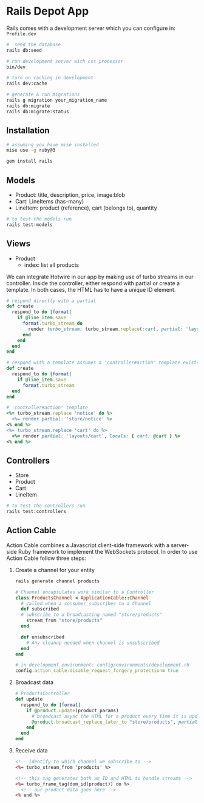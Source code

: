 # Rails Depot App

Rails comes with a development server which you can configure in: `Profile.dev`

```zsh
#  seed the database
rails db:seed

# run development server with css processor
bin/dev

# turn on caching in development
rails dev:cache

# generate & run migrations
rails g migration your_migration_name
rails db:migrate
rails db:migrate:status
```

## Installation

```zsh
# assuming you have mise installed
mise use -g ruby@3

gem install rails
```

## Models

- Product: title, description, price, image:blob
- Cart: LineItems (has-many)
- LineItem: product (reference), cart (belongs to), quantity

```zsh
# to test the models run
rails test:models
```

## Views

- Product
  - index: list all products

We can integrate Hotwire in our app by making use of turbo streams in our
controller. Inside the controller, either respond with partial or create a
template. In both cases, the HTML has to have a unique ID element.

```ruby
# respond directly with a partial
def create
  respond_to do |format|
    if @line_item.save
      format.turbo_stream do
        render turbo_stream: turbo_stream.replace(:cart, partial: 'layouts/cart', locals: { cart: @cart })
      end
    end
  end
end
```

```ruby
# respond with a template assumes a 'controller#action' template exists
def create
  respond_to do |format|
    if @line_item.save
      format.turbo_stream
  end
end
```

```ruby
# 'controller#action' template
<%= turbo_stream.replace 'notice' do %>
  <%= render partial: 'store/notice' %>
<% end %>
<%= turbo_stream.replace 'cart' do %>
  <%= render partial: 'layouts/cart', locals: { cart: @cart } %>
<% end %>
```

## Controllers

- Store
- Product
- Cart
- LineItem

```zsh
# to test the controllers run
rails test:controllers
```

## Action Cable

Action Cable combines a Javascript client-side framework with a server-side Ruby framework to implement the WebSockets protocol. In order to use Action Cable follow three steps:

1. Create a channel for your entity

    ```zsh
    rails generate channel products
    ```

    ```ruby
    # Channel encapsulates work similar to a Controller
    class ProductsChannel < ApplicationCable::Channel
      # called when a consumer subscribes to a Channel
      def subscribed
      # subscribe to a broadcasting named "store/products"
        stream_from "store/products"
      end

      def unsubscribed
        # Any cleanup needed when channel is unsubscribed
      end
    end
    ```

    ```ruby
    # in development environment: config/environments/development.rb
    config.action_cable.disable_request_forgery_protection= true
    ```

2. Broadcast data

    ```ruby
    # ProductsController
    def update
      respond_to do |format|
        if @product.update(product_params)
          # broadcast async the HTML for a product every time it is updated
          @product.broadcast_replace_later_to "store/products", partial: "store/product"
        end
      end
    end
    ```

3. Receive data

    ```html
    <!-- identify to which channel we subscribe to -->
    <%= turbo_stream_from 'products' %>

    <!-- this tag generates both an ID and HTML to handle streams -->
    <%= turbo_frame_tag(dom_id(product)) do %>
      <!-- our product data goes here -->
    <% end %>
    ```
